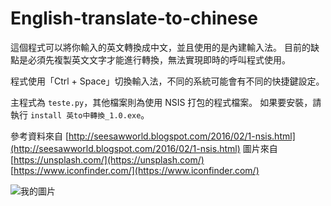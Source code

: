 # English-translate-to-chinese

這個程式可以將你輸入的英文轉換成中文，並且使用的是內建輸入法。
目前的缺點是必須先複製英文文字才能進行轉換，無法實現即時的呼叫程式使用。

程式使用「Ctrl + Space」切換輸入法，不同的系統可能會有不同的快捷鍵設定。

主程式為 `teste.py`，其他檔案則為使用 NSIS 打包的程式檔案。
如果要安裝，請執行 `install 英to中轉換_1.0.exe`。

參考資料來自 [http://seesawworld.blogspot.com/2016/02/1-nsis.html](http://seesawworld.blogspot.com/2016/02/1-nsis.html)
圖片來自 [https://unsplash.com/](https://unsplash.com/) [https://www.iconfinder.com/](https://www.iconfinder.com/)


![我的圖片](resource/github.ico)
